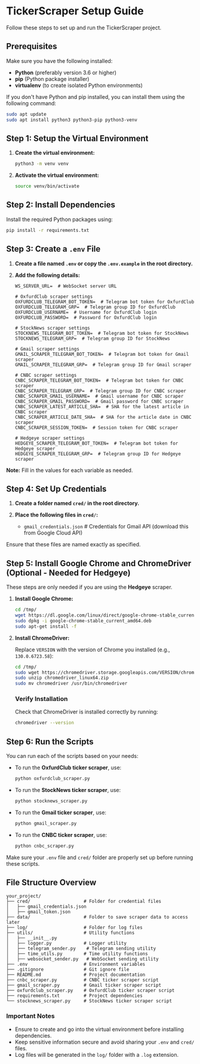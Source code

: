 # TickerScraper Setup Guide

Follow these steps to set up and run the TickerScraper project.

## Prerequisites

Make sure you have the following installed:

- **Python** (preferably version 3.6 or higher)
- **pip** (Python package installer)
- **virtualenv** (to create isolated Python environments)

If you don't have Python and pip installed, you can install them using the following command:

```bash
sudo apt update
sudo apt install python3 python3-pip python3-venv
```

## Step 1: Setup the Virtual Environment

1. **Create the virtual environment:**

   ```bash
   python3 -m venv venv
   ```

2. **Activate the virtual environment:**

   ```bash
   source venv/bin/activate
   ```

## Step 2: Install Dependencies

Install the required Python packages using:

```bash
pip install -r requirements.txt
```

## Step 3: Create a `.env` File

1. **Create a file named `.env` or copy the `.env.example` in the root directory.**
2. **Add the following details:**

   ```plaintext
   WS_SERVER_URL=  # WebSocket server URL

   # OxfurdClub scraper settings
   OXFURDCLUB_TELEGRAM_BOT_TOKEN=  # Telegram bot token for OxfurdClub
   OXFURDCLUB_TELEGRAM_GRP=  # Telegram group ID for OxfurdClub
   OXFURDCLUB_USERNAME=  # Username for OxfurdClub login
   OXFURDCLUB_PASSWORD=  # Password for OxfurdClub login

   # StockNews scraper settings
   STOCKNEWS_TELEGRAM_BOT_TOKEN=  # Telegram bot token for StockNews
   STOCKNEWS_TELEGRAM_GRP=  # Telegram group ID for StockNews

   # Gmail scraper settings
   GMAIL_SCRAPER_TELEGRAM_BOT_TOKEN=  # Telegram bot token for Gmail scraper
   GMAIL_SCRAPER_TELEGRAM_GRP=  # Telegram group ID for Gmail scraper

   # CNBC scraper settings
   CNBC_SCRAPER_TELEGRAM_BOT_TOKEN=  # Telegram bot token for CNBC scraper
   CNBC_SCRAPER_TELEGRAM_GRP=  # Telegram group ID for CNBC scraper
   CNBC_SCRAPER_GMAIL_USERNAME=  # Gmail username for CNBC scraper
   CNBC_SCRAPER_GMAIL_PASSWORD=  # Gmail password for CNBC scraper
   CNBC_SCRAPER_LATEST_ARTICLE_SHA=  # SHA for the latest article in CNBC scraper
   CNBC_SCRAPER_ARTICLE_DATE_SHA=  # SHA for the article date in CNBC scraper
   CNBC_SCRAPER_SESSION_TOKEN=  # Session token for CNBC scraper

   # Hedgeye scraper settings
   HEDGEYE_SCRAPER_TELEGRAM_BOT_TOKEN=  # Telegram bot token for Hedgeye scraper
   HEDGEYE_SCRAPER_TELEGRAM_GRP=  # Telegram group ID for Hedgeye scraper
   ```

**Note:** Fill in the values for each variable as needed.

## Step 4: Set Up Credentials

1. **Create a folder named `cred/` in the root directory.**
2. **Place the following files in `cred/`:**

   - `gmail_credentials.json`  # Credentials for Gmail API (download this from Google Cloud API)

Ensure that these files are named exactly as specified.

## Step 5: Install Google Chrome and ChromeDriver (Optional - Needed for Hedgeye)

These steps are only needed if you are using the **Hedgeye** scraper.

1. **Install Google Chrome:**

   ```bash
   cd /tmp/
   wget https://dl.google.com/linux/direct/google-chrome-stable_current_amd64.deb
   sudo dpkg -i google-chrome-stable_current_amd64.deb
   sudo apt-get install -f
   ```

2. **Install ChromeDriver:**

   Replace `VERSION` with the version of Chrome you installed (e.g., `130.0.6723.58`):

   ```bash
   cd /tmp/
   sudo wget https://chromedriver.storage.googleapis.com/VERSION/chromedriver_linux64.zip
   sudo unzip chromedriver_linux64.zip
   sudo mv chromedriver /usr/bin/chromedriver
   ```

   ### Verify Installation

   Check that ChromeDriver is installed correctly by running:

   ```bash
   chromedriver --version
   ```

## Step 6: Run the Scripts

You can run each of the scripts based on your needs:

- To run the **OxfurdClub ticker scraper**, use:

  ```bash
  python oxfurdclub_scraper.py
  ```

- To run the **StockNews ticker scraper**, use:

  ```bash
  python stocknews_scraper.py
  ```

- To run the **Gmail ticker scraper**, use:

  ```bash
  python gmail_scraper.py
  ```

- To run the **CNBC ticker scraper**, use:

  ```bash
  python cnbc_scraper.py
  ```

Make sure your `.env` file and `cred/` folder are properly set up before running these scripts.

## File Structure Overview

```plaintext
your_project/
├── cred/                    # Folder for credential files
│   ├── gmail_credentials.json
│   ├── gmail_token.json
├── data/                    # Folder to save scraper data to access later
├── log/                     # Folder for log files
├── utils/                   # Utility functions
│   ├── __init__.py
│   ├── logger.py            # Logger utility
│   ├── telegram_sender.py    # Telegram sending utility
│   ├── time_utils.py        # Time utility functions
│   ├── websocket_sender.py   # WebSocket sending utility
├── .env                     # Environment variables
├── .gitignore               # Git ignore file
├── README.md                # Project documentation
├── cnbc_scraper.py          # CNBC ticker scraper script
├── gmail_scraper.py         # Gmail ticker scraper script
├── oxfurdclub_scraper.py    # OxfurdClub ticker scraper script
├── requirements.txt         # Project dependencies
└── stocknews_scraper.py     # StockNews ticker scraper script
```

### Important Notes

- Ensure to create and go into the virtual environment before installing dependencies.
- Keep sensitive information secure and avoid sharing your `.env` and `cred/` files.
- Log files will be generated in the `log/` folder with a `.log` extension.
